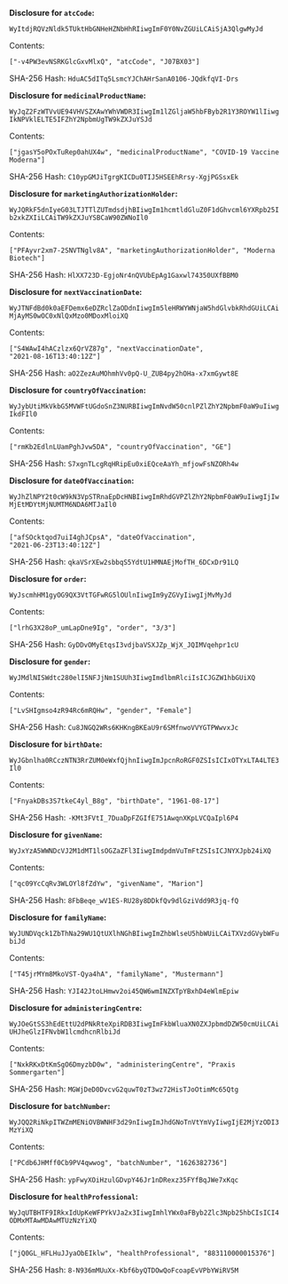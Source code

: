 __Disclosure for `atcCode`:__

```
WyItdjRQVzNldk5TUktHbGNHeHZNbHhRIiwgImF0Y0NvZGUiLCAiSjA3QlgwMyJd
```

Contents:

```
["-v4PW3evNSRKGlcGxvMlxQ", "atcCode", "J07BX03"]
```

SHA-256 Hash: `HduAC5dITq5LsmcYJChAHrSanA0106-JQdkfqVI-Drs`

__Disclosure for `medicinalProductName`:__

```
WyJqZ2FzWTVvUE94VHVSZXAwYWhVWDR3IiwgIm1lZGljaW5hbFByb2R1Y3ROYW1lIiwg
IkNPVklELTE5IFZhY2NpbmUgTW9kZXJuYSJd
```

Contents:

```
["jgasY5oPOxTuRep0ahUX4w", "medicinalProductName", "COVID-19 Vaccine
Moderna"]
```

SHA-256 Hash: `C10ypGMJiTgrgKICDu0TIJ5HSEEhRrsy-XgjPGSsxEk`

__Disclosure for `marketingAuthorizationHolder`:__

```
WyJQRkF5dnIyeG03LTJTTlZUTmdsdjhBIiwgIm1hcmtldGluZ0F1dGhvcml6YXRpb25I
b2xkZXIiLCAiTW9kZXJuYSBCaW90ZWNoIl0
```

Contents:

```
["PFAyvr2xm7-2SNVTNglv8A", "marketingAuthorizationHolder", "Moderna
Biotech"]
```

SHA-256 Hash: `HlXX723D-EgjoNr4nQVUbEpAg1Gaxwl74350UXfBBM0`

__Disclosure for `nextVaccinationDate`:__

```
WyJTNFdBd0k0aEFDemx6eDZRclZaODdnIiwgIm5leHRWYWNjaW5hdGlvbkRhdGUiLCAi
MjAyMS0wOC0xNlQxMzo0MDoxMloiXQ
```

Contents:

```
["S4WAwI4hACzlzx6QrVZ87g", "nextVaccinationDate",
"2021-08-16T13:40:12Z"]
```

SHA-256 Hash: `aO2ZezAuMOhmhVv0pQ-U_ZUB4py2hOHa-x7xmGywt8E`

__Disclosure for `countryOfVaccination`:__

```
WyJybUtiMkVkbG5MVWFtUGdoSnZ3NURBIiwgImNvdW50cnlPZlZhY2NpbmF0aW9uIiwg
IkdFIl0
```

Contents:

```
["rmKb2EdlnLUamPghJvw5DA", "countryOfVaccination", "GE"]
```

SHA-256 Hash: `S7xgnTLcgRqHRipEu0xiEQceAaYh_mfjowFsNZORh4w`

__Disclosure for `dateOfVaccination`:__

```
WyJhZlNPY2t0cW9kN3VpSTRnaEpDcHNBIiwgImRhdGVPZlZhY2NpbmF0aW9uIiwgIjIw
MjEtMDYtMjNUMTM6NDA6MTJaIl0
```

Contents:

```
["afSOcktqod7uiI4ghJCpsA", "dateOfVaccination",
"2021-06-23T13:40:12Z"]
```

SHA-256 Hash: `qkaVSrXEw2sbbqS5YdtU1HMNAEjMofTH_6DCxDr91LQ`

__Disclosure for `order`:__

```
WyJscmhHM1gyOG9QX3VtTGFwRG5lOUlnIiwgIm9yZGVyIiwgIjMvMyJd
```

Contents:

```
["lrhG3X28oP_umLapDne9Ig", "order", "3/3"]
```

SHA-256 Hash: `GyDDvOMyEtqsI3vdjbaVSXJZp_WjX_JQIMVqehpr1cU`

__Disclosure for `gender`:__

```
WyJMdlNISWdtc280elI5NFJjNm1SUUh3IiwgImdlbmRlciIsICJGZW1hbGUiXQ
```

Contents:

```
["LvSHIgmso4zR94Rc6mRQHw", "gender", "Female"]
```

SHA-256 Hash: `Cu8JNGQ2WRs6KHKngBKEaU9r6SMfnwoVVYGTPWwvxJc`

__Disclosure for `birthDate`:__

```
WyJGbnlha0RCczNTN3RrZUM0eWxfQjhnIiwgImJpcnRoRGF0ZSIsICIxOTYxLTA4LTE3
Il0
```

Contents:

```
["FnyakDBs3S7tkeC4yl_B8g", "birthDate", "1961-08-17"]
```

SHA-256 Hash: `-KMt3FVtI_7DuaDpFZGIfE751AwqnXKpLVCQaIpl6P4`

__Disclosure for `givenName`:__

```
WyJxYzA5WWNDcVJ2M1dMT1lsOGZaZFl3IiwgImdpdmVuTmFtZSIsICJNYXJpb24iXQ
```

Contents:

```
["qc09YcCqRv3WLOYl8fZdYw", "givenName", "Marion"]
```

SHA-256 Hash: `8FbBeqe_wV1ES-RU28y8DDkfQv9dlGziVdd9R3jq-fQ`

__Disclosure for `familyName`:__

```
WyJUNDVqck1ZbThNa29WU1QtUXlhNGhBIiwgImZhbWlseU5hbWUiLCAiTXVzdGVybWFu
biJd
```

Contents:

```
["T45jrMYm8MkoVST-Qya4hA", "familyName", "Mustermann"]
```

SHA-256 Hash: `YJI42JtoLHmwv2oi45QW6wmINZXTpYBxhD4eWlmEpiw`

__Disclosure for `administeringCentre`:__

```
WyJOeGtSS3hEdEttU2dPNkRteXpiRDB3IiwgImFkbWluaXN0ZXJpbmdDZW50cmUiLCAi
UHJheGlzIFNvbW1lcmdhcnRlbiJd
```

Contents:

```
["NxkRKxDtKmSgO6DmyzbD0w", "administeringCentre", "Praxis
Sommergarten"]
```

SHA-256 Hash: `MGWjDeD0DvcvG2quwT0zT3wz72HisTJoOtimMc65Qtg`

__Disclosure for `batchNumber`:__

```
WyJQQ2RiNkpITWZmMENiOVBWNHF3d29nIiwgImJhdGNoTnVtYmVyIiwgIjE2MjYzODI3
MzYiXQ
```

Contents:

```
["PCdb6JHMff0Cb9PV4qwwog", "batchNumber", "1626382736"]
```

SHA-256 Hash: `ypFwyXOiHzulGDvpY46Jr1nDRexz35FYfBqJWe7xKqc`

__Disclosure for `healthProfessional`:__

```
WyJqUTBHTF9IRkxIdUpKeWFPYkVJa2x3IiwgImhlYWx0aFByb2Zlc3Npb25hbCIsICI4
ODMxMTAwMDAwMTUzNzYiXQ
```

Contents:

```
["jQ0GL_HFLHuJJyaObEIklw", "healthProfessional", "883110000015376"]
```

SHA-256 Hash: `8-N936mMUuXx-Kbf6byQTDOwQoFcoapEvVPbYWiRV5M`